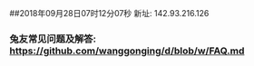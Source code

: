 ##2018年09月28日07时12分07秒 新址: 142.93.216.126
### 兔友常见问题及解答: https://github.com/wanggonging/d/blob/w/FAQ.md
